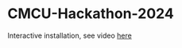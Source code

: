 # CMCU-Hackathon-2024

Interactive installation, see video [here](https://youtu.be/jC_xwcdLhss?si=dDJPY4lab4ua-hhE)
